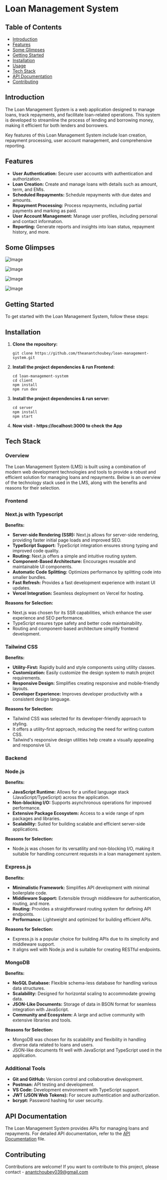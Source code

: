 # Loan Management System

## Table of Contents

- [Introduction](#introduction)
- [Features](#features)
- [Some Glimpses](#some-glimpses)
- [Getting Started](#getting-started)
- [Installation](#installation)
- [Usage](#usage)
- [Tech Stack](#tech-stack)
- [API Documentation](#api-documentation)
- [Contributing](#contributing)

## Introduction

The Loan Management System is a web application designed to manage loans, track repayments, and facilitate loan-related operations. This system is developed to streamline the process of lending and borrowing money, making it efficient for both lenders and borrowers.

Key features of this Loan Management System include loan creation, repayment processing, user account management, and comprehensive reporting.

## Features

- **User Authentication:** Secure user accounts with authentication and authorization.
- **Loan Creation:** Create and manage loans with details such as amount, term, and EMIs.
- **Scheduled Repayments:** Schedule repayments with due dates and amounts.
- **Repayment Processing:** Process repayments, including partial payments and marking as paid.
- **User Account Management:** Manage user profiles, including personal and contact information.
- **Reporting:** Generate reports and insights into loan status, repayment history, and more.

## Some Glimpses

![Image](/images/image01.png)

![Image](/images/image02.png)

![Image](/images/image03.png)

![Image](/images/image04.png)

## Getting Started

To get started with the Loan Management System, follow these steps:

## Installation

1.  **Clone the repository:**

    ```
    git clone https://github.com/theanantchoubey/loan-management-system.git
    ```

2.  **Install the project dependencies & run Frontend:**

    ```
    cd loan-management-system
    cd client
    npm install
    npm run dev
    ```

3.  **Install the project dependencies & run server:**

    ```
    cd server
    npm install
    npm start
    ```

4.  **Now visit - https://localhost:3000 to check the App**

## Tech Stack

### Overview

The Loan Management System (LMS) is built using a combination of modern web development technologies and tools to provide a robust and efficient solution for managing loans and repayments. Below is an overview of the technology stack used in the LMS, along with the benefits and reasons for their selection.

### Frontend

### Next.js with Typescript

**Benefits:**

- **Server-side Rendering (SSR):** Next.js allows for server-side rendering, providing faster initial page loads and improved SEO.
- **TypeScript Support:** TypeScript integration ensures strong typing and improved code quality.
- **Routing:** Next.js offers a simple and intuitive routing system.
- **Component-Based Architecture:** Encourages reusable and maintainable UI components.
- **Automatic Code Splitting:** Optimizes performance by splitting code into smaller bundles.
- **Fast Refresh:** Provides a fast development experience with instant UI updates.
- **Vercel Integration:** Seamless deployment on Vercel for hosting.

**Reasons for Selection:**

- Next.js was chosen for its SSR capabilities, which enhance the user experience and SEO performance.
- TypeScript ensures type safety and better code maintainability.
- Routing and component-based architecture simplify frontend development.

### Tailwind CSS

**Benefits:**

- **Utility-First:** Rapidly build and style components using utility classes.
- **Customization:** Easily customize the design system to match project requirements.
- **Responsive Design:** Simplifies creating responsive and mobile-friendly layouts.
- **Developer Experience:** Improves developer productivity with a consistent design language.

**Reasons for Selection:**

- Tailwind CSS was selected for its developer-friendly approach to styling.
- It offers a utility-first approach, reducing the need for writing custom CSS.
- Tailwind's responsive design utilities help create a visually appealing and responsive UI.

### Backend

### Node.js

**Benefits:**

- **JavaScript Runtime:** Allows for a unified language stack (JavaScript/TypeScript) across the application.
- **Non-blocking I/O:** Supports asynchronous operations for improved performance.
- **Extensive Package Ecosystem:** Access to a wide range of npm packages and libraries.
- **Scalability:** Suited for building scalable and efficient server-side applications.

**Reasons for Selection:**

- Node.js was chosen for its versatility and non-blocking I/O, making it suitable for handling concurrent requests in a loan management system.

### Express.js

**Benefits:**

- **Minimalistic Framework:** Simplifies API development with minimal boilerplate code.
- **Middleware Support:** Extensible through middleware for authentication, routing, and more.
- **Routing:** Provides a straightforward routing system for defining API endpoints.
- **Performance:** Lightweight and optimized for building efficient APIs.

**Reasons for Selection:**

- Express.js is a popular choice for building APIs due to its simplicity and middleware support.
- It aligns well with Node.js and is suitable for creating RESTful endpoints.

### MongoDB

**Benefits:**

- **NoSQL Database:** Flexible schema-less database for handling various data structures.
- **Scalability:** Designed for horizontal scaling to accommodate growing data.
- **JSON-Like Documents:** Storage of data in BSON format for seamless integration with JavaScript.
- **Community and Ecosystem:** A large and active community with extensive libraries and tools.

**Reasons for Selection:**

- MongoDB was chosen for its scalability and flexibility in handling diverse data related to loans and users.
- JSON-like documents fit well with JavaScript and TypeScript used in the application.

### Additional Tools

- **Git and GitHub:** Version control and collaborative development.
- **Postman:** API testing and development.
- **VS Code:** Development environment with TypeScript support.
- **JWT (JSON Web Tokens):** For secure authentication and authorization.
- **bcrypt:** Password hashing for user security.

## API Documentation

The Loan Management System provides APIs for managing loans and repayments. For detailed API documentation, refer to the [API Documentation](/Loan%20Management%20System.postman_collection.json) file.

## Contributing

Contributions are welcome! If you want to contribute to this project, please contact - [anantchoubey039@gmail.com](mailto:anantchoubey039@gmail.com)
